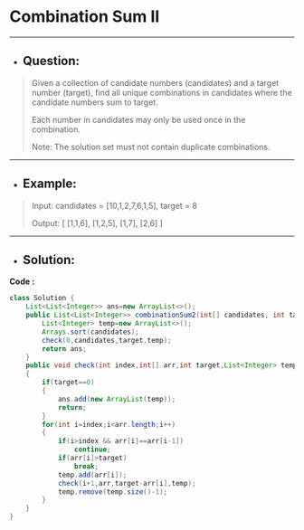 # Combination Sum II
---
- ## Question:
> Given a collection of candidate numbers (candidates) and a target number (target), find all unique combinations in candidates where the candidate numbers sum to target.
> 
> Each number in candidates may only be used once in the combination.
> 
> Note: The solution set must not contain duplicate combinations.
---
- ## Example:
> Input: candidates = [10,1,2,7,6,1,5], target = 8
> 
> Output: 
[
[1,1,6],
[1,2,5],
[1,7],
[2,6]
]
---
- ## Solution:
**Code :**
```java
class Solution {
    List<List<Integer>> ans=new ArrayList<>();
    public List<List<Integer>> combinationSum2(int[] candidates, int target) {
        List<Integer> temp=new ArrayList<>();
        Arrays.sort(candidates);
        check(0,candidates,target,temp);
        return ans;
    }
    public void check(int index,int[] arr,int target,List<Integer> temp)
    {
        if(target==0)
        {
            ans.add(new ArrayList(temp));
            return;
        }
        for(int i=index;i<arr.length;i++)
        {
            if(i>index && arr[i]==arr[i-1])
                continue;
            if(arr[i]>target)
                break;
            temp.add(arr[i]);
            check(i+1,arr,target-arr[i],temp);
            temp.remove(temp.size()-1);
        }
    }
}

